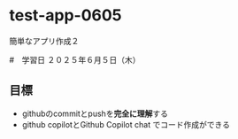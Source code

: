 # test-app-0605
簡単なアプリ作成２

#　学習日
２０２５年６月５日（木）

##  目標
-  githubのcommitとpushを**完全に理解**する
-  github copilotとGithub Copilot chat でコード作成ができる